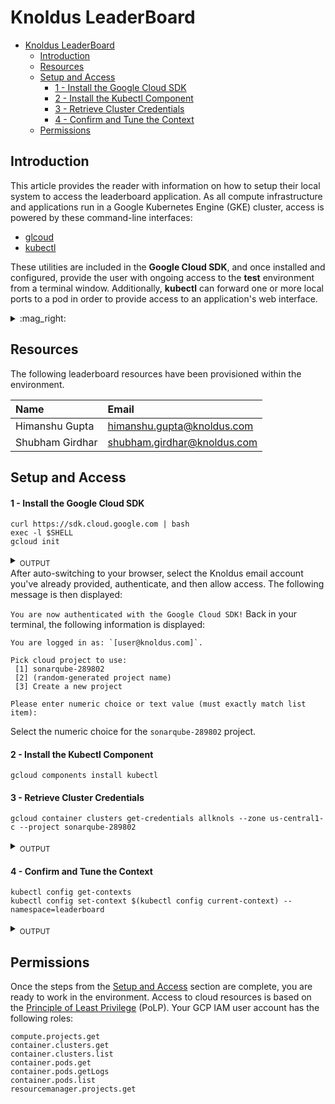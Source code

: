 # Knoldus LeaderBoard
- [Knoldus LeaderBoard](#knoldus-leaderboard)
  - [Introduction](#introduction)
  - [Resources](#resources)
  - [Setup and Access](#setup-and-access)
      - [1 - Install the Google Cloud SDK](#1---install-the-google-cloud-sdk)
      - [2 - Install the Kubectl Component](#2---install-the-kubectl-component)
      - [3 - Retrieve Cluster Credentials](#3---retrieve-cluster-credentials)
      - [4 - Confirm and Tune the Context](#4---confirm-and-tune-the-context)
  - [Permissions](#permissions)

## Introduction
This article provides the reader with information on how to setup their local system to access the leaderboard application. As all compute infrastructure and applications run in a Google Kubernetes Engine (GKE) cluster, access is powered by these command-line interfaces:

* [glcoud](https://cloud.google.com/sdk/gcloud)
* [kubectl](https://kubernetes.io/docs/reference/kubectl/overview/)

These utilities are included in the **Google Cloud SDK**, and once installed and configured, provide the user with ongoing access to the **test** environment from a terminal window. Additionally, **kubectl** can forward one or more local ports to a pod in order to provide access to an application's web interface.

<details>
<summary>:mag_right:</summary>  
> <sub>GKE provides a managed environment for containerized applications using Google infrastructure powered by Kubernetes. The environment consists of nodes (Compute Engine instances) grouped together to form a cluster. Nodes have been further organized by role into pools.</sub>
</details>

## Resources
The following leaderboard resources have been provisioned within the environment.  

| Name | Email |  
| :--- | :--- |  
| Himanshu Gupta | himanshu.gupta@knoldus.com |  
| Shubham Girdhar | shubham.girdhar@knoldus.com |

## Setup and Access
#### 1 - Install the Google Cloud SDK

```shell
curl https://sdk.cloud.google.com | bash
exec -l $SHELL
gcloud init
```
<details>
<summary><sub>OUTPUT</sub></summary>
<sub>
```
Welcome! This command will take you through the configuration of gcloud.
Your current configuration has been set to: [default]
You can skip diagnostics next time by using the following flag:
  gcloud init --skip-diagnostics
Network diagnostic detects and fixes local network connection issues.
Checking network connection...done.
Reachability Check passed.
Network diagnostic passed (1/1 checks passed).
You must log in to continue. Would you like to log in (Y/n)?
```
</sub>
</details>
After auto-switching to your browser, select the Knoldus email account you've already provided, authenticate, and then allow access. The following message is then displayed:

`You are now authenticated with the Google Cloud SDK!`
Back in your terminal, the following information is displayed:

```Your browser has been opened to visit: https://accounts.google.com/o/oauth2/auth? ... 
You are logged in as: `[user@knoldus.com]`.

Pick cloud project to use:  
 [1] sonarqube-289802
 [2] (random-generated project name)   
 [3] Create a new project  

Please enter numeric choice or text value (must exactly match list item):
```
Select the numeric choice for the `sonarqube-289802` project.

#### 2 - Install the Kubectl Component
```shell
gcloud components install kubectl
```

#### 3 - Retrieve Cluster Credentials
```shell
gcloud container clusters get-credentials allknols --zone us-central1-c --project sonarqube-289802
```
<details>
<summary><sub>OUTPUT</sub></summary>
<sub>

```
Fetching cluster endpoint and auth data.
kubeconfig entry generated for allknols.
```

</sub>
</details>  

#### 4 - Confirm and Tune the Context
```shell
kubectl config get-contexts
kubectl config set-context $(kubectl config current-context) --namespace=leaderboard
```
<details>
<summary><sub>OUTPUT</sub></summary>
<sub>

```
CURRENT   NAME                                 CLUSTER                              AUTHINFO                             NAMESPACE
*         allknols                                      gke_sonarqube-289802_us-central1-c_allknols   gke_sonarqube-289802_us-central1-c_allknols   

Context "gke_sonarqube-289802_us-central1-c_allknols" modified.

```

</sub>
</details>


## Permissions

Once the steps from the [Setup and Access](#setup-and-access) section are complete, you are ready to work in the environment. Access to  cloud resources is based on the [Principle of Least Privilege](https://en.wikipedia.org/wiki/Principle_of_least_privilege) (PoLP). Your GCP IAM user account has the following roles:

```
compute.projects.get
container.clusters.get
container.clusters.list
container.pods.get
container.pods.getLogs
container.pods.list
resourcemanager.projects.get
```